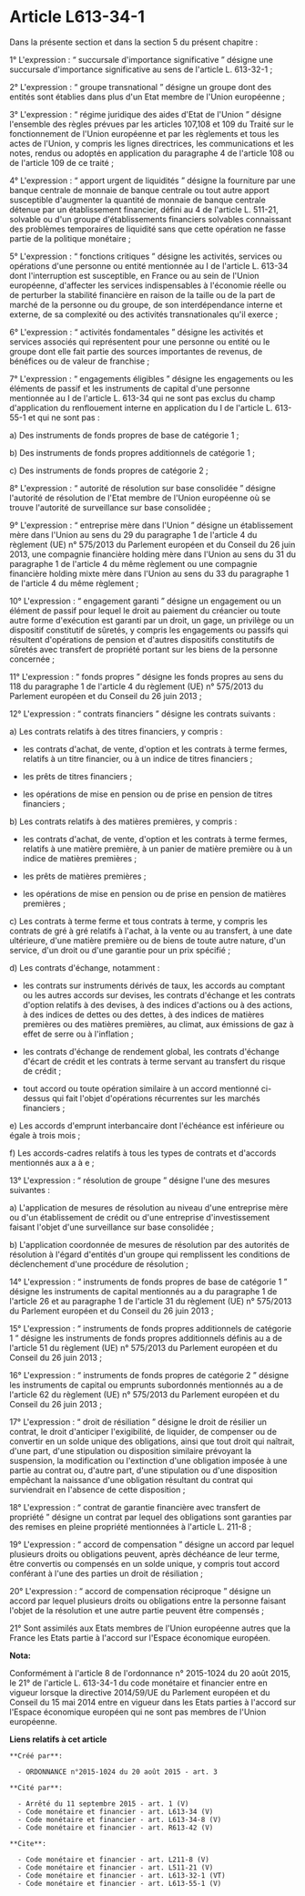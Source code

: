 # Article L613-34-1

Dans la présente section et dans la section 5 du présent chapitre : 

1° L'expression : “ succursale d'importance significative ” désigne une succursale d'importance significative au sens de
l'article L. 613-32-1 ; 

2° L'expression : “ groupe transnational ” désigne un groupe dont des entités sont établies dans plus d'un Etat membre de
l'Union européenne ; 

3° L'expression : “ régime juridique des aides d'Etat de l'Union ” désigne l'ensemble des règles prévues par les articles
107,108 et 109 du Traité sur le fonctionnement de l'Union européenne et par les règlements et tous les actes de l'Union, y
compris les lignes directrices, les communications et les notes, rendus ou adoptés en application du paragraphe 4 de
l'article 108 ou de l'article 109 de ce traité ; 

4° L'expression : “ apport urgent de liquidités ” désigne la fourniture par une banque centrale de monnaie de banque centrale
ou tout autre apport susceptible d'augmenter la quantité de monnaie de banque centrale détenue par un établissement
financier, défini au 4 de l'article L. 511-21, solvable ou d'un groupe d'établissements financiers solvables connaissant des
problèmes temporaires de liquidité sans que cette opération ne fasse partie de la politique monétaire ; 

5° L'expression : “ fonctions critiques ” désigne les activités, services ou opérations d'une personne ou entité mentionnée
au I de l'article L. 613-34 dont l'interruption est susceptible, en France ou au sein de l'Union européenne, d'affecter les
services indispensables à l'économie réelle ou de perturber la stabilité financière en raison de la taille ou de la part de
marché de la personne ou du groupe, de son interdépendance interne et externe, de sa complexité ou des activités
transnationales qu'il exerce ; 

6° L'expression : “ activités fondamentales ” désigne les activités et services associés qui représentent pour une personne
ou entité ou le groupe dont elle fait partie des sources importantes de revenus, de bénéfices ou de valeur de franchise ; 

7° L'expression : “ engagements éligibles ” désigne les engagements ou les éléments de passif et les instruments de capital
d'une personne mentionnée au I de l'article L. 613-34 qui ne sont pas exclus du champ d'application du renflouement interne
en application du I de l'article L. 613-55-1 et qui ne sont pas : 

a) Des instruments de fonds propres de base de catégorie 1 ; 

b) Des instruments de fonds propres additionnels de catégorie 1 ; 

c) Des instruments de fonds propres de catégorie 2 ; 

8° L'expression : “ autorité de résolution sur base consolidée ” désigne l'autorité de résolution de l'Etat membre de l'Union
européenne où se trouve l'autorité de surveillance sur base consolidée ; 

9° L'expression : “ entreprise mère dans l'Union ” désigne un établissement mère dans l'Union au sens du 29 du paragraphe 1
de l'article 4 du règlement (UE) n° 575/2013 du Parlement européen et du Conseil du 26 juin 2013, une compagnie financière
holding mère dans l'Union au sens du 31 du paragraphe 1 de l'article 4 du même règlement ou une compagnie financière holding
mixte mère dans l'Union au sens du 33 du paragraphe 1 de l'article 4 du même règlement ; 

10° L'expression : “ engagement garanti ” désigne un engagement ou un élément de passif pour lequel le droit au paiement du
créancier ou toute autre forme d'exécution est garanti par un droit, un gage, un privilège ou un dispositif constitutif de
sûretés, y compris les engagements ou passifs qui résultent d'opérations de pension et d'autres dispositifs constitutifs de
sûretés avec transfert de propriété portant sur les biens de la personne concernée ; 

11° L'expression : “ fonds propres ” désigne les fonds propres au sens du 118 du paragraphe 1 de l'article 4 du règlement
(UE) n° 575/2013 du Parlement européen et du Conseil du 26 juin 2013 ; 

12° L'expression : “ contrats financiers ” désigne les contrats suivants : 

a) Les contrats relatifs à des titres financiers, y compris :

- les contrats d'achat, de vente, d'option et les contrats à terme fermes, relatifs à un titre financier, ou à un indice de
titres financiers ;

- les prêts de titres financiers ;

- les opérations de mise en pension ou de prise en pension de titres financiers ; 

b) Les contrats relatifs à des matières premières, y compris :

- les contrats d'achat, de vente, d'option et les contrats à terme fermes, relatifs à une matière première, à un panier de
matière première ou à un indice de matières premières ;

- les prêts de matières premières ;

- les opérations de mise en pension ou de prise en pension de matières premières ; 

c) Les contrats à terme ferme et tous contrats à terme, y compris les contrats de gré à gré relatifs à l'achat, à la vente ou
au transfert, à une date ultérieure, d'une matière première ou de biens de toute autre nature, d'un service, d'un droit ou
d'une garantie pour un prix spécifié ; 

d) Les contrats d'échange, notamment :

- les contrats sur instruments dérivés de taux, les accords au comptant ou les autres accords sur devises, les contrats
d'échange et les contrats d'option relatifs à des devises, à des indices d'actions ou à des actions, à des indices de dettes
ou des dettes, à des indices de matières premières ou des matières premières, au climat, aux émissions de gaz à effet de
serre ou à l'inflation ;

- les contrats d'échange de rendement global, les contrats d'échange d'écart de crédit et les contrats à terme servant au
transfert du risque de crédit ;

- tout accord ou toute opération similaire à un accord mentionné ci-dessus qui fait l'objet d'opérations récurrentes sur les
marchés financiers ; 

e) Les accords d'emprunt interbancaire dont l'échéance est inférieure ou égale à trois mois ; 

f) Les accords-cadres relatifs à tous les types de contrats et d'accords mentionnés aux a à e ; 

13° L'expression : “ résolution de groupe ” désigne l'une des mesures suivantes : 

a) L'application de mesures de résolution au niveau d'une entreprise mère ou d'un établissement de crédit ou d'une entreprise
d'investissement faisant l'objet d'une surveillance sur base consolidée ; 

b) L'application coordonnée de mesures de résolution par des autorités de résolution à l'égard d'entités d'un groupe qui
remplissent les conditions de déclenchement d'une procédure de résolution ; 

14° L'expression : “ instruments de fonds propres de base de catégorie 1 ” désigne les instruments de capital mentionnés au a
du paragraphe 1 de l'article 26 et au paragraphe 1 de l'article 31 du règlement (UE) n° 575/2013 du Parlement européen et du
Conseil du 26 juin 2013 ; 

15° L'expression : “ instruments de fonds propres additionnels de catégorie 1 ” désigne les instruments de fonds propres
additionnels définis au a de l'article 51 du règlement (UE) n° 575/2013 du Parlement européen et du Conseil du 26 juin
2013 ; 

16° L'expression : “ instruments de fonds propres de catégorie 2 ” désigne les instruments de capital ou emprunts subordonnés
mentionnés au a de l'article 62 du règlement (UE) n° 575/2013 du Parlement européen et du Conseil du 26 juin 2013 ; 

17° L'expression : “ droit de résiliation ” désigne le droit de résilier un contrat, le droit d'anticiper l'exigibilité, de
liquider, de compenser ou de convertir en un solde unique des obligations, ainsi que tout droit qui naîtrait, d'une part,
d'une stipulation ou disposition similaire prévoyant la suspension, la modification ou l'extinction d'une obligation imposée
à une partie au contrat ou, d'autre part, d'une stipulation ou d'une disposition empêchant la naissance d'une obligation
résultant du contrat qui surviendrait en l'absence de cette disposition ; 

18° L'expression : “ contrat de garantie financière avec transfert de propriété ” désigne un contrat par lequel des
obligations sont garanties par des remises en pleine propriété mentionnées à l'article L. 211-8 ; 

19° L'expression : “ accord de compensation ” désigne un accord par lequel plusieurs droits ou obligations peuvent, après
déchéance de leur terme, être convertis ou compensés en un solde unique, y compris tout accord conférant à l'une des parties
un droit de résiliation ; 

20° L'expression : “ accord de compensation réciproque ” désigne un accord par lequel plusieurs droits ou obligations entre
la personne faisant l'objet de la résolution et une autre partie peuvent être compensés ; 

21° Sont assimilés aux Etats membres de l'Union européenne autres que la France les Etats partie à l'accord sur l'Espace
économique européen.

**Nota:**

Conformément à l'article 8 de l'ordonnance n° 2015-1024 du 20 août 2015, le 21° de l'article L. 613-34-1 du code monétaire et
financier entre en vigueur lorsque la directive 2014/59/UE du Parlement européen et du Conseil du 15 mai 2014 entre en
vigueur dans les Etats parties à l'accord sur l'Espace économique européen qui ne sont pas membres de l'Union européenne.

**Liens relatifs à cet article**

	**Créé par**:

	  - ORDONNANCE n°2015-1024 du 20 août 2015 - art. 3

	**Cité par**:

	  - Arrêté du 11 septembre 2015 - art. 1 (V)
	  - Code monétaire et financier - art. L613-34 (V)
	  - Code monétaire et financier - art. L613-34-8 (V)
	  - Code monétaire et financier - art. R613-42 (V)

	**Cite**:

	  - Code monétaire et financier - art. L211-8 (V)
	  - Code monétaire et financier - art. L511-21 (V)
	  - Code monétaire et financier - art. L613-32-1 (VT)
	  - Code monétaire et financier - art. L613-55-1 (V)
